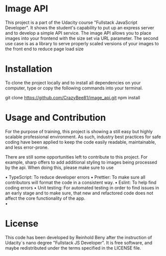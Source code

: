 
# Image API
This project is a part of the Udacity course "Fullstack JavaScript Developer". It shows the student's capability to put up an express server and to develop a simple API service. The image API allows you to place images into your frontend with the size set via URL parameter. The second use case is as a library to serve properly scaled versions of your images to the front end to reduce page load size 

# Installation
To clone the project locally and to install all dependencies on your computer, type or copy the following commands into your terminal. 

git clone https://github.com/CrazyBee81/image_api.git
npm install

# Usage and Contribution
For the purpose of training, this project is showing a still easy but highly scalable professional environment. As such, industry best practices for safe coding have been applied to keep the code easily readable, maintainable, and less error-prone. 

There are still some opportunities left to contribute to this project. For example, sharp offers to add additional styling to images being processed by the api. When doing this, please make sure to use

•	TypeScript: To reduce developer errors
•	Prettier: To make sure all contributors will format the code in a consistent way. 
•	Eslint: To help find coding errors
•	Unit testing: For automated testing in order to find issues in an early stage and to make sure, that new and refactored code does not affect the core functionality of the app.  
•	
# License
This code has been developed by Reinhold Beny after the instruction of Udacity´s nano degree "Fullstack JS Developer". It is free software, and maybe redistributed under the terms specified in the LICENSE file.
